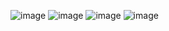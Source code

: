 ![image](https://github.com/DeniSaputra1/Prak-Dw-10/assets/145963420/c684f7b1-906d-4639-a8c9-fd1c93b5c71e)
![image](https://github.com/DeniSaputra1/Prak-Dw-10/assets/145963420/fda07d15-51bd-4752-926e-06ac8860cd57)
![image](https://github.com/DeniSaputra1/Prak-Dw-10/assets/145963420/2892d2d4-6fd6-44ee-bdac-b1d858b97853)
![image](https://github.com/DeniSaputra1/Prak-Dw-10/assets/145963420/d56c3e34-331b-494b-958a-5288983a4d76)
